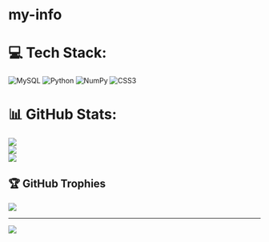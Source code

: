 # my-info

# 💻 Tech Stack:
![MySQL](https://img.shields.io/badge/mysql-4479A1.svg?style=for-the-badge&logo=mysql&logoColor=white) ![Python](https://img.shields.io/badge/python-3670A0?style=for-the-badge&logo=python&logoColor=ffdd54) ![NumPy](https://img.shields.io/badge/numpy-%23013243.svg?style=for-the-badge&logo=numpy&logoColor=white) ![CSS3](https://img.shields.io/badge/css3-%231572B6.svg?style=for-the-badge&logo=css3&logoColor=white)
# 📊 GitHub Stats:
![](https://github-readme-stats.vercel.app/api?username=jaishree1005&theme=dark&hide_border=false&include_all_commits=false&count_private=false)<br/>
![](https://nirzak-streak-stats.vercel.app/?user=jaishree1005&theme=dark&hide_border=false)<br/>
![](https://github-readme-stats.vercel.app/api/top-langs/?username=jaishree1005&theme=dark&hide_border=false&include_all_commits=false&count_private=false&layout=compact)

## 🏆 GitHub Trophies
![](https://github-profile-trophy.vercel.app/?username=jaishree1005&theme=radical&no-frame=false&no-bg=true&margin-w=4)

---
[![](https://visitcount.itsvg.in/api?id=jaishree1005&icon=0&color=0)](https://visitcount.itsvg.in)

<!-- Proudly created with GPRM ( https://gprm.itsvg.in ) -->

